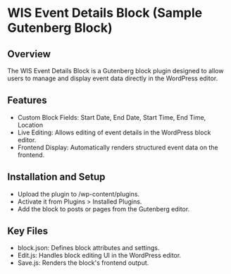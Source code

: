 # WIS Event Details Block (Sample Gutenberg Block)

## Overview

The WIS Event Details Block is a Gutenberg block plugin designed to allow users to manage and display event data directly in the WordPress editor.

## Features

- Custom Block Fields: Start Date, End Date, Start Time, End Time, Location
- Live Editing: Allows editing of event details in the WordPress block editor.
- Frontend Display: Automatically renders structured event data on the frontend.

## Installation and Setup

- Upload the plugin to /wp-content/plugins.
- Activate it from Plugins > Installed Plugins.
- Add the block to posts or pages from the Gutenberg editor.

## Key Files

- block.json: Defines block attributes and settings.
- Edit.js: Handles block editing UI in the WordPress editor.
- Save.js: Renders the block's frontend output.